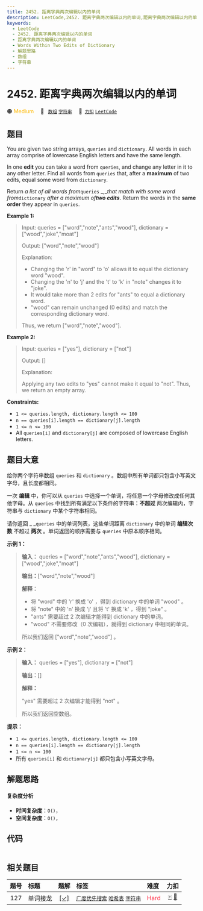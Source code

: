 ```yaml
---
title: 2452. 距离字典两次编辑以内的单词
description: LeetCode,2452. 距离字典两次编辑以内的单词,距离字典两次编辑以内的单词,Words Within Two Edits of Dictionary,解题思路,数组,字符串
keywords:
  - LeetCode
  - 2452. 距离字典两次编辑以内的单词
  - 距离字典两次编辑以内的单词
  - Words Within Two Edits of Dictionary
  - 解题思路
  - 数组
  - 字符串
---
```


# 2452. 距离字典两次编辑以内的单词

🟠 <font color=#ffb800>Medium</font>&emsp; 🔖&ensp; [`数组`](/tag/array.md) [`字符串`](/tag/string.md)&emsp; 🔗&ensp;[`力扣`](https://leetcode.cn/problems/words-within-two-edits-of-dictionary) [`LeetCode`](https://leetcode.com/problems/words-within-two-edits-of-dictionary)

## 题目

You are given two string arrays, `queries` and `dictionary`. All words in each
array comprise of lowercase English letters and have the same length.

In one **edit** you can take a word from `queries`, and change any letter in
it to any other letter. Find all words from `queries` that, after a
**maximum** of two edits, equal some word from `dictionary`.

Return _a list of all words from_`queries` _,__that match with some word
from_`dictionary` _after a maximum of**two edits**_. Return the words in the
**same order** they appear in `queries`.



**Example 1:**

> Input: queries = ["word","note","ants","wood"], dictionary = ["wood","joke","moat"]
> 
> Output: ["word","note","wood"]
> 
> Explanation:
> - Changing the 'r' in "word" to 'o' allows it to equal the dictionary word "wood".
> - Changing the 'n' to 'j' and the 't' to 'k' in "note" changes it to "joke".
> - It would take more than 2 edits for "ants" to equal a dictionary word.
> - "wood" can remain unchanged (0 edits) and match the corresponding dictionary word.
> 
> Thus, we return ["word","note","wood"].

**Example 2:**

> Input: queries = ["yes"], dictionary = ["not"]
> 
> Output: []
> 
> Explanation:
> 
> Applying any two edits to "yes" cannot make it equal to "not". Thus, we return an empty array.

**Constraints:**

  * `1 <= queries.length, dictionary.length <= 100`
  * `n == queries[i].length == dictionary[j].length`
  * `1 <= n <= 100`
  * All `queries[i]` and `dictionary[j]` are composed of lowercase English letters.


## 题目大意

给你两个字符串数组 `queries` 和 `dictionary` 。数组中所有单词都只包含小写英文字母，且长度都相同。

一次 **编辑**  中，你可以从 `queries` 中选择一个单词，将任意一个字母修改成任何其他字母。从 `queries`
中找到所有满足以下条件的字符串：**不超过**  两次编辑内，字符串与 `dictionary` 中某个字符串相同。

请你返回 _ _`queries` 中的单词列表，这些单词距离 `dictionary` 中的单词 **编辑次数**  不超过 **两次**
。单词返回的顺序需要与 `queries` 中原本顺序相同。



**示例 1：**

> 
> 
> 
> 
> 
> **输入：** queries = ["word","note","ants","wood"], dictionary = ["wood","joke","moat"]
> 
> **输出：**["word","note","wood"]
> 
> **解释：**
> - 将 "word" 中的 'r' 换成 'o' ，得到 dictionary 中的单词 "wood" 。
> - 将 "note" 中的 'n' 换成 'j' 且将 't' 换成 'k' ，得到 "joke" 。
> - "ants" 需要超过 2 次编辑才能得到 dictionary 中的单词。
> - "wood" 不需要修改（0 次编辑），就得到 dictionary 中相同的单词。
> 
> 所以我们返回 ["word","note","wood"] 。
> 
> 

**示例 2：**

> 
> 
> 
> 
> 
> **输入：** queries = ["yes"], dictionary = ["not"]
> 
> **输出：**[]
> 
> **解释：**
> 
> "yes" 需要超过 2 次编辑才能得到 "not" 。
> 
> 所以我们返回空数组。
> 
> 



**提示：**

  * `1 <= queries.length, dictionary.length <= 100`
  * `n == queries[i].length == dictionary[j].length`
  * `1 <= n <= 100`
  * 所有 `queries[i]` 和 `dictionary[j]` 都只包含小写英文字母。


## 解题思路

#### 复杂度分析

- **时间复杂度**：`O()`，
- **空间复杂度**：`O()`，

## 代码

```javascript

```

## 相关题目

<!-- prettier-ignore -->
| 题号 | 标题 | 题解 | 标签 | 难度 | 力扣 |
| :------: | :------ | :------: | :------ | :------ | :------: |
| 127 | 单词接龙 | [[✓]](/problem/0127.md) |  [`广度优先搜索`](/tag/breadth-first-search.md) [`哈希表`](/tag/hash-table.md) [`字符串`](/tag/string.md) | <font color=#ff334b>Hard</font> | [🀄️](https://leetcode.cn/problems/word-ladder) [🔗](https://leetcode.com/problems/word-ladder) |